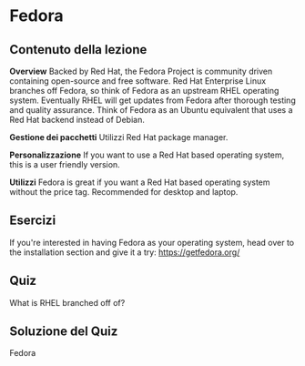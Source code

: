 # Fedora

## Contenuto della lezione

<b>Overview</b>
Backed by Red Hat, the Fedora Project is community driven containing open-source and free software. Red Hat Enterprise Linux branches off Fedora, so think of Fedora as an upstream RHEL operating system. Eventually RHEL will get updates from Fedora after thorough testing and quality assurance. Think of Fedora as an Ubuntu equivalent that uses a Red Hat backend instead of Debian.

<b>Gestione dei pacchetti</b>
Utilizzi Red Hat package manager.

<b>Personalizzazione</b>
If you want to use a Red Hat based operating system, this is a user friendly version.

<b>Utilizzi</b>
Fedora is great if you want a Red Hat based operating system without the price tag. Recommended for desktop and laptop.

## Esercizi

If you're interested in having Fedora as your operating system, head over to the installation section and give it a try: <a href='https://getfedora.org/'>https://getfedora.org/</a>

## Quiz

What is RHEL branched off of?

## Soluzione del Quiz

Fedora

